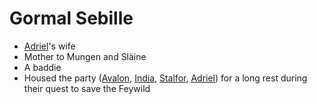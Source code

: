 # Gormal Sebille
- [Adriel](PCs/Current/Adriel.md)'s wife
- Mother to Mungen and Slàine
- A baddie
- Housed the party ([Avalon](PCs/Current/Avalon.md), [India](PCs/Current/India.md), [Stalfor](PCs/Current/Stalfor.md), [Adriel](PCs/Current/Adriel.md)) for a long rest during their quest to save the Feywild